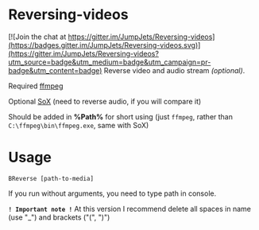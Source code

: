 # Reversing-videos

[![Join the chat at https://gitter.im/JumpJets/Reversing-videos](https://badges.gitter.im/JumpJets/Reversing-videos.svg)](https://gitter.im/JumpJets/Reversing-videos?utm_source=badge&utm_medium=badge&utm_campaign=pr-badge&utm_content=badge)
Reverse video and audio stream *(optional)*.

Required [ffmpeg](https://ffmpeg.org/download.html)

Optional [SoX](https://sourceforge.net/projects/sox/) (need to reverse audio, if you will compare it)

Should be added in **%Path%** for short using (just `ffmpeg`, rather than `C:\ffmpeg\bin\ffmpeg.exe`, same with SoX)

# Usage
```BReverse [path-to-media]```

If you run without arguments, you need to type path in console.

**`! Important note !`**
At this version I recommend delete all spaces in name (use "_") and brackets ("(", ")")
